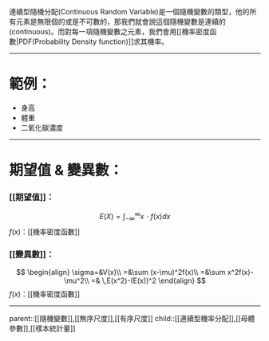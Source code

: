 連續型隨機分配(Continuous Random Variable)是一個隨機變數的類型，他的所有元素是無限個的或是不可數的，那我們就會說這個隨機變數是連續的(continuous)。而對每一項隨機變數之元素，我們會用[[機率密度函數|PDF(Probability Density function)]]求其機率。
- - -
# 範例：
- 身高
- 體重
- 二氧化碳濃度
- - - 
# 期望值 & 變異數：
### [[期望值]]：
$$
E(X)=\int^\infty_{-\infty}x\,· f(x)dx
$$
$f(x)$：[[機率密度函數]]
### [[變異數]]：
$$
\begin{align}
\sigma=&V(x)\\
=&\sum (x-\mu)^2f(x)\\
=&\sum x^2f(x)-\mu^2\\
=& \,E(x^2)-(E(x))^2
\end{align}
$$
$f(x)$：[[機率密度函數]]
- - -
parent::[[隨機變數]],[[無序尺度]],[[有序尺度]]
child::[[連續型機率分配]],[[母體參數]],[[樣本統計量]]